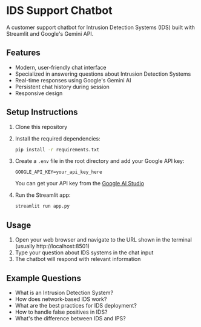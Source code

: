 # IDS Support Chatbot

A customer support chatbot for Intrusion Detection Systems (IDS) built with Streamlit and Google's Gemini API.

## Features

- Modern, user-friendly chat interface
- Specialized in answering questions about Intrusion Detection Systems
- Real-time responses using Google's Gemini AI
- Persistent chat history during session
- Responsive design

## Setup Instructions

1. Clone this repository
2. Install the required dependencies:
   ```bash
   pip install -r requirements.txt
   ```

3. Create a `.env` file in the root directory and add your Google API key:
   ```
   GOOGLE_API_KEY=your_api_key_here
   ```
   You can get your API key from the [Google AI Studio](https://makersuite.google.com/app/apikey)

4. Run the Streamlit app:
   ```bash
   streamlit run app.py
   ```

## Usage

1. Open your web browser and navigate to the URL shown in the terminal (usually http://localhost:8501)
2. Type your question about IDS systems in the chat input
3. The chatbot will respond with relevant information

## Example Questions

- What is an Intrusion Detection System?
- How does network-based IDS work?
- What are the best practices for IDS deployment?
- How to handle false positives in IDS?
- What's the difference between IDS and IPS?

